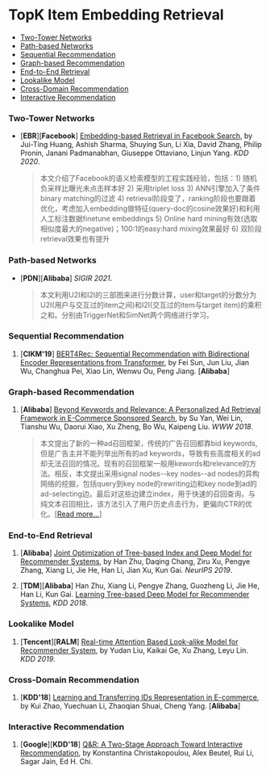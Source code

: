 # TopK Item Embedding Retrieval

+ [Two-Tower Networks](#Two-Tower-Networks)
+ [Path-based Networks](#Path-based-Networks)
+ [Sequential Recommendation](#Sequential-Recommendation)
+ [Graph-based Recommendation](#Graph-based-Recommendation)
+ [End-to-End Retrieval](End-to-End-Retrieval)
+ [Lookalike Model](Lookalike-Model)
+ [Cross-Domain Recommendation](Cross-Domain-Recommendation)
+ [Interactive Recommendation](Interactive-Recommendation)

### Two-Tower Networks

+ [**EBR**][**Facebook**] [Embedding-based Retrieval in Facebook Search](https://arxiv.org/abs/2006.11632), by Jui-Ting Huang, Ashish Sharma, Shuying Sun, Li Xia, David Zhang, Philip Pronin, Janani Padmanabhan, Giuseppe Ottaviano, Linjun Yang. *KDD 2020*.
  > 本文介绍了Facebook的语义检索模型的工程实践经验，包括：1) 随机负采样比曝光未点击样本好 2) 采用triplet loss 3) ANN引擎加入了条件binary matching的过滤 4) retrieval阶段变了，ranking阶段也要跟着优化，考虑加入embedding做特征(query-doc的cosine效果好)和利用人工标注数据finetune embeddings 5) Online hard mining有效(选取相似度最大的negative)；100:1的easy:hard mixing效果最好 6) 双阶段retrieval效果也有提升

### Path-based Networks
+ [**PDN**][**Alibaba**] *SIGIR 2021*.
  > 本文利用U2I和I2I的三部图来进行分数计算，user和target的分数分为U2I(用户与交互过的item之间)和I2I(交互过的item与target item)的乘积之和。分别由TriggerNet和SimNet两个网络进行学习。


### Sequential Recommendation

1. [**CIKM'19**] [BERT4Rec: Sequential Recommendation with Bidirectional Encoder Representations from Transformer](https://arxiv.org/abs/1904.06690), by Fei Sun, Jun Liu, Jian Wu, Changhua Pei, Xiao Lin, Wenwu Ou, Peng Jiang. [**Alibaba**]


### Graph-based Recommendation
1. [**Alibaba**] [Beyond Keywords and Relevance: A Personalized Ad Retrieval Framework in E-Commerce Sponsored Search](https://arxiv.org/abs/1712.10110), by Su Yan, Wei Lin, Tianshu Wu, Daorui Xiao, Xu Zheng, Bo Wu, Kaipeng Liu. *WWW 2018*.
    > 本文提出了新的一种ad召回框架，传统的广告召回都靠bid keywords, 但是广告主并不能列举出所有的ad keywords，导致有些高度相关的ad却无法召回的情况。现有的召回框架一般用kewords和relevance的方法。相反，本文提出采用signal nodes--key nodes--ad nodes的异构网络的挖掘，包括query到key node的rewriting边和key node到ad的ad-selecting边。最后对这些边建立index，用于快速的召回查询。与纯文本召回相比，该方法引入了用户历史点击行为，更偏向CTR的优化。[[Read more...](https://kuaibao.qq.com/s/20180410A0QPVP00?refer=spider)]

### End-to-End Retrieval

1. [**Alibaba**] [Joint Optimization of Tree-based Index and Deep Model for Recommender Systems](https://arxiv.org/abs/1902.07565), by Han Zhu, Daqing Chang, Ziru Xu, Pengye Zhang, Xiang Li, Jie He, Han Li, Jian Xu, Kun Gai. *NeurIPS 2019*.

1. [**TDM**][**Alibaba**] Han Zhu, Xiang Li, Pengye Zhang, Guozheng Li, Jie He, Han Li, Kun Gai. [Learning Tree-based Deep Model for Recommender Systems](https://arxiv.org/abs/1801.02294), *KDD 2018*.



### Lookalike Model
1. [**Tencent**][**RALM**] [Real-time Attention Based Look-alike Model for Recommender System](https://arxiv.org/abs/1906.05022), by Yudan Liu, Kaikai Ge, Xu Zhang, Leyu Lin. *KDD 2019*.



### Cross-Domain Recommendation

1. [**KDD'18**] [Learning and Transferring IDs Representation in E-commerce](https://arxiv.org/abs/1712.08289), by Kui Zhao, Yuechuan Li, Zhaoqian Shuai, Cheng Yang. [**Alibaba**]


### Interactive Recommendation
1. [**Google**][**KDD'18**] [Q&R: A Two-Stage Approach Toward Interactive Recommendation](http://alexbeutel.com/papers/q-and-r-kdd2018.pdf), by Konstantina Christakopoulou, Alex Beutel, Rui Li, Sagar Jain, Ed H. Chi. 



